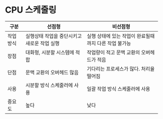 # CPU 스케줄링
| 구분 | 선점형 | 비선점형 |
| --- | --- | --- |
| 작업 방식 | 실행상태 작업을 중단시키고 새로운 작업 실행 | 실행 상태에 있는 작업이 완료될때까지 다른 작업 불가능 |
| 장점 | 대화형, 시분할 시스템에 적합 | 작업량이 적고 문맥 교환의 오버헤드가 적음 |
| 단점 | 문맥 교환의 오버헤드 많음 | 기다리는 프로세스가 많다. 처리율 떨어짐 |
| 사용 | 시분할 방식 스케줄러에 사용 | 일괄 작업 방식 스케줄러에 사용 |
| 중요도 | 높다 | 낮다 |
